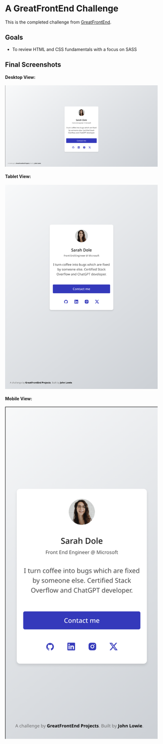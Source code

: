 # A GreatFrontEnd Challenge

This is the completed challenge from [GreatFrontEnd](https://www.greatfrontend.com/).

## Goals

- To review HTML and CSS fundamentals with a focus on SASS

## Final Screenshots

#### Desktop View:

<img src="img/desktop-view.png" width="500" />

#### Tablet View:

<img src="img/tablet-view.png" width="500" />

#### Mobile View:

<img src="img/mobile-view.png" width="500" />
